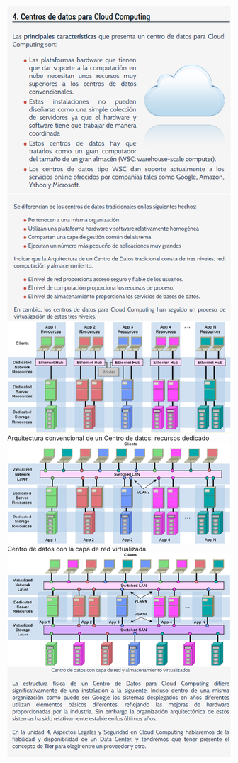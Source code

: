 ![](1.png)
![](2.png)
![](3.png)
Arquitectura convencional de un Centro de datos: recursos dedicado
![](4.png)
Centro de datos con la capa de red virtualizada
![](5.png)
![](6.png)

